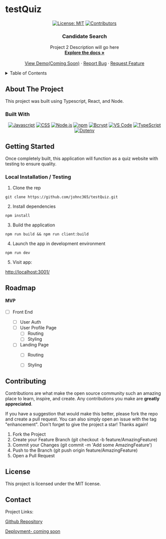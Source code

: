 # testQuiz
<!-- For assistance using this README for your project, reach out to your instructinoal staff. -->

<!-- TODO: Highlight "johnc365" and shift+command+L (for mac) or cntrl+shift+L (for windows) to select all instances of the example Github Username and type your Username in its place -->
<!-- TODO: Highlight "candidateSearch" and shift+command+L (for mac) or cntrl+shift+L (for windows) to select all instances of the example Github Repository name and type your repostitory name in its place -->

<div align="center">

  <!-- Add additional badges using the following format: -->
  <!-- ![Name](urlToShieldHere)(urlToGithubHere) -->

[![License: MIT](https://img.shields.io/badge/License-MIT-yellow.svg)](https://opensource.org/licenses/MIT)
[![Contributors](https://img.shields.io/github/contributors/johnc365/candidateSearch.svg?style=plastic&logo=appveyor)](https://github.com/johnc365/candidateSearch/graphs/contributors)

</div>

<div align="center">
  

<!-- TODO: Edit App name -->
  <h3 align="center">Candidate Search</h3>

  <p align="center">
  <!-- TODO: Edit App description -->
    Project 2 Description will go here    <br />
    <a href="https://github.com/johnc365/testQuiz"><strong>Explore the docs »</strong></a>
    <br />
    <br />
    <!-- TODO: Edit deployment link -->
    <a href="https://github.com/johnc365/candidateSearch">View Demo(Coming Soon)</a>
    ·
    <a href="https://github.com/johnc365/candidateSearch/issues">Report Bug</a>
    ·
    <a href="https://github.com/johnc365/candidateSearch/issues">Request Feature</a>

  </p>
</div>

<!-- TABLE OF CONTENTS -->
<details>
  <summary>Table of Contents</summary>
  <ol>
    <li>
      <a href="#about-the-project">About The Project</a>
      <ul>
        <li><a href="#built-with">Built With</a></li>
      </ul>
    </li>
    <li>
      <a href="#getting-started">Getting Started</a>
      <ul>
        <li><a href="#installation">Installation</a></li>
      </ul>
    </li>
    <li><a href="#usage">Usage</a></li>
    <li><a href="#roadmap">Roadmap</a></li>
    <li><a href="#contributing">Contributing</a></li>
    <li><a href="#license">License</a></li>
    <li><a href="#contact">Contact</a></li>
    <li><a href="#acknowledgments">Acknowledgments</a></li>
  </ol>
</details>

<!-- ABOUT THE PROJECT -->

## About The Project

<!-- TODO: add your screenshots or demo videos here -->
<!-- Add screenshots using the following format: -->
<!-- ![Screenshot alt description](directPathOfScreenshots) -->
<!-- Add video demos using the following format: -->
<!-- ![Video alt description](directPathOfVideos) -->

This project was built using Typescript, React, and Node.

### Built With

<div align="center">

<!-- TODO: Add any additional badges as needed. For more info, visit: https://github.com/johnc365/empty-resources/blob/main/assets/images/shields.md -->

[![Javascript](https://img.shields.io/badge/Language-JavaScript-ff0000?style=plastic&logo=JavaScript&logoWidth=10)](https://javascript.info/)
[![CSS](https://img.shields.io/badge/Language-CSS-ff8000?style=plastic&logo=CSS3&logoWidth=10)](https://developer.mozilla.org/en-US/docs/Web/CSS)
[![Node.js](https://img.shields.io/badge/Framework-Node.js-ffff00?style=plastic&logo=Node.js&logoWidth=10)](https://nodejs.org/en/)
[![npm](https://img.shields.io/badge/Tool-npm-00ff00?style=plastic&logo=npm&logoWidth=10)](https://www.npmjs.com/)
[![Bcrypt](https://img.shields.io/badge/Package-Bcrypt-00ffff?style=plastic&logo=npm&logoWidth=10)](https://www.npmjs.com/package/bcrypt)
[![VS Code](https://img.shields.io/badge/IDE-VSCode-0000ff?style=plastic&logo=VisualStudioCode&logoWidth=10)](https://code.visualstudio.com/docs)
[![TypeScript](https://img.shields.io/badge/Language-TypeScript-007ACC?style=plastic&logo=typescript&logoWidth=10)](https://www.typescriptlang.org/)
[![Dotenv](https://img.shields.io/badge/Package-Dotenv-00b894?style=plastic&logo=npm&logoWidth=10)](https://www.npmjs.com/package/dotenv)


</div>

<!-- GETTING STARTED -->

## Getting Started

Once completely built, this application will function as a quiz website with testing to ensure quality.

### Local Installation / Testing

1. Clone the rep

```
git clone https://github.com/johnc365/testQuiz.git
```

2. Install dependencies

```
npm install
```

3. Build the application

```
npm run build && npm run client:build
```

4. Launch the app in development environment

```
npm run dev
```

5. Visit app:

[http://localhost:3001/](http://localhost:3001/)

<!-- ROADMAP -->

## Roadmap

<!-- TODO: Plan out rough roadmap here -->

#### MVP

<!-- This is a nested check-box that displays a nice checked or unchecked list on your Github repo to show your visitor's a quick road map! -->

- [ ] Front End

  - [ ] User Auth
  - [ ] User Profile Page
    - [ ] Routing
    - [ ] Styling
  - [ ] Landing Page
    - [ ] Routing
    - [ ] Styling


<!-- CONTRIBUTING -->

## Contributing

Contributions are what make the open source community such an amazing place to learn, inspire, and create. Any contributions you make are **greatly appreciated**.

If you have a suggestion that would make this better, please fork the repo and create a pull request. You can also simply open an issue with the tag "enhancement".
Don't forget to give the project a star! Thanks again!

1. Fork the Project
2. Create your Feature Branch (git checkout -b feature/AmazingFeature)
3. Commit your Changes (git commit -m 'Add some AmazingFeature')
4. Push to the Branch (git push origin feature/AmazingFeature)
5. Open a Pull Request

<!-- LICENSE -->

## License

This project is licensed under the MIT license.

<!-- CONTACT -->

## Contact

Project Links:

[Github Repository](https://github.com/johnc365/candidateSearch)

<!-- TODO: add your deployment link here -->

[Deployment- coming soon](https://google.com)